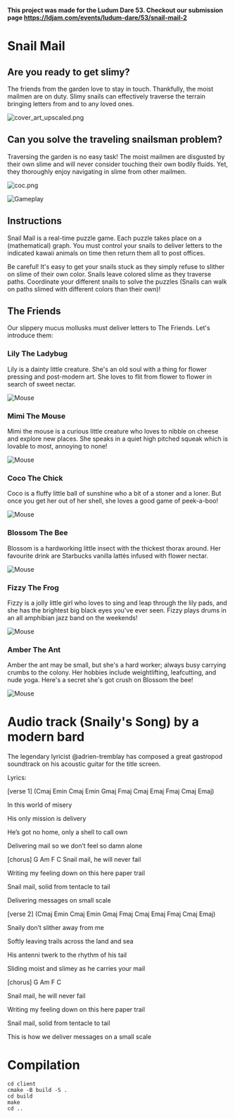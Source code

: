 **This project was made for the Ludum Dare 53. Checkout our submission page https://ldjam.com/events/ludum-dare/53/snail-mail-2**

# Snail Mail

## Are you ready to get slimy?

The friends from the garden love to stay in touch. Thankfully, the moist mailmen are on duty. Slimy snails can effectively traverse the terrain bringing letters from and to any loved ones.

![cover_art_upscaled.png](///raw/496/1/z/59d52.png)


## Can you solve the traveling snailsman problem?

Traversing the garden is no easy task! The moist mailmen are disgusted by their own slime and will never consider touching their own bodily fluids. Yet, they thoroughly enjoy navigating in slime from other mailmen.

![coc.png](///raw/507/44/z/5a19c.png)

![Gameplay](screenshots/DoubleBlock.png)

## Instructions

Snail Mail is a real-time puzzle game. Each puzzle takes place on a (mathematical) graph. You must control your snails to deliver letters to the indicated kawaii animals on time then return them all to post offices.

Be careful! It's easy to get your snails stuck as they simply refuse to slither on slime of their own color. Snails leave colored slime as they traverse paths. Coordinate your different snails to solve the puzzles (Snails can walk on paths slimed with different colors than their own)!

## The Friends

Our slippery mucus mollusks must deliver letters to The Friends. Let's introduce them:

### Lily The Ladybug
Lily is a dainty little creature. She's an old soul with a thing for flower pressing and post-modern art. She loves to flit from flower to flower in search of sweet nectar.

![Mouse](screenshots/kawaii_ladybug.png)

### Mimi The Mouse
Mimi the mouse is a curious little creature who loves to nibble on cheese and explore new places. She speaks in a quiet high pitched squeak which is lovable to most, annoying to none!

![Mouse](screenshots/kawaii_mouse.png)

### Coco The Chick
Coco is a fluffy little ball of sunshine who a bit of a stoner and a loner. But once you get her out of her shell, she loves a good game of peek-a-boo!

![Mouse](screenshots/kawaii_duck.png)

### Blossom The Bee
Blossom is a hardworking little insect with the thickest thorax around. Her favourite drink are Starbucks vanilla lattés infused with flower nectar.

![Mouse](screenshots/thicc_bee.png)

### Fizzy The Frog
Fizzy is a jolly little girl who loves to sing and leap through the lily pads, and she has the brightest big black eyes you've ever seen. Fizzy plays drums in an all amphibian jazz band on the weekends!

![Mouse](screenshots/kawaii_frog.png)

### Amber The Ant

Amber the ant may be small, but she's a hard worker; always busy carrying crumbs to the colony. Her hobbies include weightlifting, leafcutting, and nude yoga. Here's a secret she's got crush on Blossom the bee!

![Mouse](screenshots/kawaii_ant.png)

# Audio track (Snaily's Song) by a modern bard

The legendary lyricist @adrien-tremblay has composed a great gastropod soundtrack on his acoustic guitar for the title screen. 

Lyrics:

[verse 1] (Cmaj Emin Cmaj Emin Gmaj Fmaj Cmaj Emaj Fmaj Cmaj Emaj)

In this world of misery

His only mission is delivery

He’s got no home, only a shell to call own

Delivering mail so we don’t feel so damn alone

[chorus] G Am F C
Snail mail, he will never fail

Writing my feeling down on this here paper trail

Snail mail, solid from tentacle to tail

Delivering messages on small scale

[verse 2] (Cmaj Emin Cmaj Emin Gmaj Fmaj Cmaj Emaj Fmaj Cmaj Emaj)

Snaily don’t slither away from me

Softly leaving trails across the land and sea

His antenni twerk to the rhythm of his tail

Sliding moist and slimey as he carries your mail

[chorus] G Am F C

Snail mail, he will never fail

Writing my feeling down on this here paper trail

Snail mail, solid from tentacle to tail

This is how we deliver messages on a small scale

# Compilation

```
cd client
cmake -B build -S .
cd build
make
cd ..
```
